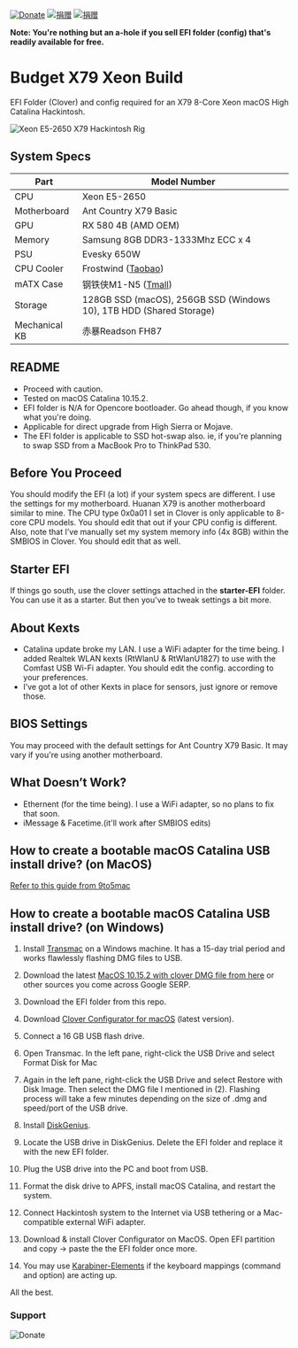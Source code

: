 [![Donate](https://img.shields.io/badge/Donate-PayPal-green.svg)](https://www.paypal.me/mighil) [![捐赠](https://img.shields.io/badge/%E6%8D%90%E8%B5%A0-%E6%94%AF%E4%BB%98%E5%AE%9D-blue)](https://res.cloudinary.com/mighil/image/upload/v1578647638/donate-to-mighil.png) [![捐赠](https://img.shields.io/badge/%E6%8D%90%E8%B5%A0-%E5%BE%AE%E4%BF%A1-green)](https://res.cloudinary.com/mighil/image/upload/v1578647638/donate-to-mighil.png)

**Note: You're nothing but an a-hole if you sell EFI folder (config) that's readily available for free.**

# Budget X79 Xeon Build
EFI Folder (Clover) and config required for an X79 8-Core Xeon macOS High Catalina Hackintosh. 

![Xeon E5-2650 X79 Hackintosh Rig](https://res.cloudinary.com/mighil/image/upload/v1578646938/hackintosh-x79.jpg)

## System Specs

| Part | Model Number
| --- | --- 
| CPU | Xeon E5-2650 
| Motherboard | Ant Country X79 Basic
| GPU | RX 580 4B (AMD OEM)
| Memory | Samsung 8GB DDR3-1333Mhz ECC x 4
| PSU | Evesky 650W
| CPU Cooler | Frostwind ([Taobao](https://item.taobao.com/item.htm?spm=a1z09.2.0.0.31a12e8dWM24K7&id=535564128486&_u=a2el2vs09de7))
| mATX Case | 钢铁侠M1-N5 ([Tmall](https://detail.tmall.com/item.htm?id=44313549938&spm=a1z09.2.0.0.31a12e8dWM24K7&_u=a2el2vs084c6&skuId=4226396877333)) 
| Storage | 128GB SSD (macOS), 256GB SSD (Windows 10), 1TB HDD (Shared Storage)
| Mechanical KB | 赤暴Readson FH87

## README

- Proceed with caution.
- Tested on macOS Catalina 10.15.2.
- EFI folder is N/A for Opencore bootloader. Go ahead though, if you know what you're doing.
- Applicable for direct upgrade from High Sierra or Mojave.
- The EFI folder is applicable to SSD hot-swap also. ie, if you're planning to swap SSD from a MacBook Pro to ThinkPad 530.

## Before You Proceed

You should modify the EFI (a lot) if your system specs are different. I use the settings for my motherboard. Huanan X79 is another motherboard similar to mine.  The CPU type 0x0a01 I set in Clover is only applicable to 8-core CPU models. You should edit that out if your CPU config is different. Also, note that I’ve manually set my system memory info (4x 8GB) within the SMBIOS in Clover. You should edit that as well.

## Starter EFI 

If things go south, use the clover settings attached in the **starter-EFI** folder. You can use it as a starter. But then you've to tweak settings a bit more.

## About Kexts

* Catalina update broke my LAN. I use a WiFi adapter for the time being. I added Realtek WLAN kexts (RtWlanU & RtWlanU1827) to use with the Comfast USB Wi-Fi adapter. You should edit the config. according to your preferences.
*  I’ve got a lot of other Kexts in place for sensors, just ignore or remove those.  

## BIOS Settings

You may proceed with the default settings for Ant Country X79 Basic. It may vary if you're using another motherboard.

## What Doesn’t Work?

- Ethernent (for the time being). I use a WiFi adapter, so no plans to fix that soon.
- iMessage & Facetime.(it'll work after SMBIOS edits)

## How to create a bootable macOS Catalina USB install drive? (on MacOS)

[Refer to this guide from 9to5mac](https://9to5mac.com/2019/06/27/how-to-create-a-bootable-macos-catalina-10-15-usb-install-drive-video/)

## How to create a bootable macOS Catalina USB install drive? (on Windows)

1. Install [Transmac](https://www.acutesystems.com/scrtm.htm) on a Windows machine. It has a 15-day trial period and works flawlessly flashing DMG files to USB.

2. Download the latest [MacOS 10.15.2 with clover DMG file from here](https://mirrors.dtops.cc/iso/MacOS/daliansky_macos/) or other sources you come across Google SERP.

3. Download the EFI folder from this repo.

4. Download [Clover Configurator for macOS](https://mackie100projects.altervista.org/download-clover-configurator/) (latest version).

5. Connect a 16 GB USB flash drive.

6. Open Transmac. In the left pane, right-click the USB Drive and select Format Disk for Mac

7. Again in the left pane, right-click the USB Drive and select Restore with Disk Image. Then select the DMG file I mentioned in (2). Flashing process will take a few minutes depending on the size of .dmg and speed/port of the USB drive.

8. Install [DiskGenius](https://www.diskgenius.com/).

9. Locate the USB drive in DiskGenius. Delete the EFI folder and replace it with the new EFI folder. 

10. Plug the USB drive into the PC and boot from USB.

11. Format the disk drive to APFS, install macOS Catalina, and restart the system.

12. Connect Hackintosh system to the Internet via USB tethering or a Mac-compatible external WiFi adapter.

13. Download & install Clover Configurator on MacOS. Open EFI partition and copy -> paste the the EFI folder once more. 

14. You may use [Karabiner-Elements](https://pqrs.org/osx/karabiner/) if the keyboard mappings (command and option) are acting up.

All the best.

### Support
![Donate](https://res.cloudinary.com/mighil/image/upload/v1578647638/donate-to-mighil.png)
